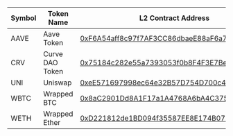 | Symbol | Token Name | L2 Contract Address |
| ------ | ---------- | ------------------- |
| AAVE | Aave Token | [0xF6A54aff8c97f7AF3CC86dbaeE88aF6a7AaB6288](https://celoscan.io/token/0xF6A54aff8c97f7AF3CC86dbaeE88aF6a7AaB6288) |
| CRV | Curve DAO Token | [0x75184c282e55a7393053f0b8F4F3E7BeAE067fdC](https://celoscan.io/token/0x75184c282e55a7393053f0b8F4F3E7BeAE067fdC) |
| UNI | Uniswap | [0xeE571697998ec64e32B57D754D700c4dda2f2a0e](https://celoscan.io/token/0xeE571697998ec64e32B57D754D700c4dda2f2a0e) |
| WBTC | Wrapped BTC | [0x8aC2901Dd8A1F17a1A4768A6bA4C3751e3995B2D](https://celoscan.io/token/0x8aC2901Dd8A1F17a1A4768A6bA4C3751e3995B2D) |
| WETH | Wrapped Ether | [0xD221812de1BD094f35587EE8E174B07B6167D9Af](https://celoscan.io/token/0xD221812de1BD094f35587EE8E174B07B6167D9Af) |
